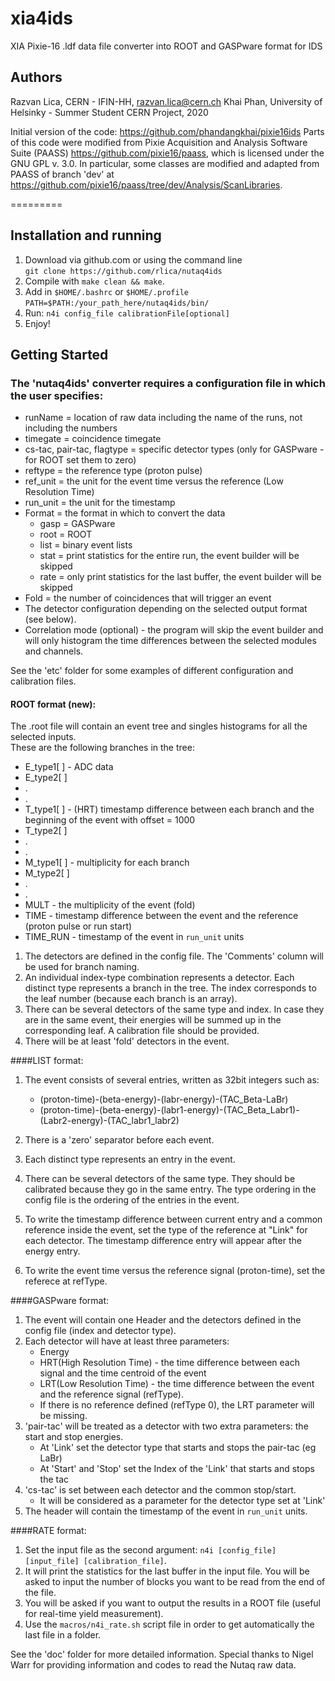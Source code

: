 # xia4ids
 XIA Pixie-16 .ldf data file converter into ROOT and GASPware format for IDS

## Authors
Razvan Lica, CERN - IFIN-HH, razvan.lica@cern.ch
Khai Phan, University of Helsinky - Summer Student CERN Project, 2020

Initial version of the code: https://github.com/phandangkhai/pixie16ids
Parts of this code were modified from Pixie Acquisition and Analysis Software Suite (PAASS) https://github.com/pixie16/paass, which is licensed under the GNU GPL v. 3.0. In particular, some classes are modified and adapted from PAASS of branch 'dev' at https://github.com/pixie16/paass/tree/dev/Analysis/ScanLibraries.

=========

## Installation and running
 1. Download via github.com or using the command line  
 `git clone https://github.com/rlica/nutaq4ids`
 2. Compile with `make clean && make`.
 3. Add in `$HOME/.bashrc` or `$HOME/.profile`       
 `PATH=$PATH:/your_path_here/nutaq4ids/bin/`
 4. Run: `n4i config_file calibrationFile[optional]`
 5. Enjoy!


## Getting Started
### The 'nutaq4ids' converter requires a configuration file in which the user specifies:
 * runName  = location of raw data including the name of the runs, not including the numbers
 * timegate = coincidence timegate
 * cs-tac, pair-tac, flagtype = specific detector types (only for GASPware - for ROOT set them to zero)
 * reftype  = the reference type (proton pulse)
 * ref_unit  = the unit for the event time versus the reference (Low Resolution Time)
 * run_unit  = the unit for the timestamp
 * Format = the format in which to convert the data 
      * gasp = GASPware
      * root = ROOT
      * list = binary event lists
      * stat = print statistics for the entire run, the event builder will be skipped
      * rate = only print statistics for the last buffer, the event builder will be skipped
 * Fold = the number of coincidences that will trigger an event 
 * The detector configuration depending on the selected output format (see below).
 * Correlation mode (optional) - the program will skip the event builder and will only histogram the time
 differences between the selected modules and channels. 


See the 'etc' folder for some examples of different configuration and calibration files.


#### ROOT format (new):

The .root file will contain an event tree and singles histograms for all the selected inputs.  
These are the following branches in the tree:

* E_type1[ ] - ADC data
* E_type2[ ]
* .
* .
* T_type1[ ] - (HRT) timestamp difference between each branch and the beginning of the event with offset = 1000
* T_type2[ ]
* .
* .  
* M_type1[ ] - multiplicity for each branch
* M_type2[ ]
* .
* . 
* MULT     - the multiplicity of the event (fold)
* TIME     - timestamp difference between the event and the reference (proton pulse or run start) 
* TIME_RUN - timestamp of the event in `run_unit` units 


1. The detectors are defined in the config file. The 'Comments' column will be used for branch naming. 
2. An individual index-type combination represents a detector. Each distinct type represents a branch in the tree. 
The index corresponds to the leaf number (because each branch is an array).  
3. There can be several detectors of the same type and index. In case they are in the same event, their energies will be
summed up in the corresponding leaf. A calibration file should be provided.
4. There will be at least 'fold' detectors in the event. 



####LIST format:

1. The event consists of several entries, written as 32bit integers such as:
     * (proton-time)-(beta-energy)-(labr-energy)-(TAC_Beta-LaBr)
     * (proton-time)-(beta-energy)-(labr1-energy)-(TAC_Beta_Labr1)-(Labr2-energy)-(TAC_labr1_labr2)

2. There is a 'zero' separator before each event.

3. Each distinct type represents an entry in the event. 

4. There can be several detectors of the same type. They should be calibrated because they go in the same entry.
The type ordering in the config file is the ordering of the entries in the event.

5. To write the timestamp difference between current entry and a common reference
inside the event, set the type of the reference at "Link" for each detector. 
The timestamp difference entry will appear after the energy entry.

6. To write the event time versus the reference signal (proton-time), set the referece at refType.

####GASPware format:

1. The event will contain one Header and the detectors defined in the config file (index and detector type).
2. Each detector will have at least three parameters:
    * Energy
    * HRT(High Resolution Time) - the time difference between each signal and the time centroid of the event
    * LRT(Low Resolution Time)  - the time difference between the event and the reference signal (refType).
    * If there is no reference defined (refType 0), the LRT parameter will be missing.
3. 'pair-tac' will be treated as a detector with two extra parameters: the start and stop energies.   
    * At 'Link' set the detector type that starts and stops the pair-tac (eg LaBr)
    * At 'Start' and 'Stop' set the Index of the 'Link' that starts and stops the tac
4. 'cs-tac' is set between each detector and the common stop/start.
    * It will be considered as a parameter for the detector type set at 'Link'
5. The header will contain the timestamp of the event in `run_unit` units.

####RATE format:

1. Set the input file as the second argument: `n4i [config_file] [input_file] [calibration_file]`.
2. It will print the statistics for the last buffer in the input file. You will be asked to input the number
of blocks you want to be read from the end of the file. 
3. You will be asked if you want to output the results in a ROOT file (useful for real-time yield measurement).
4. Use the `macros/n4i_rate.sh` script file in order to get automatically the last file in a folder.



See the 'doc' folder for more detailed information.
Special thanks to Nigel Warr for providing information and codes to read the Nutaq raw data.



 
